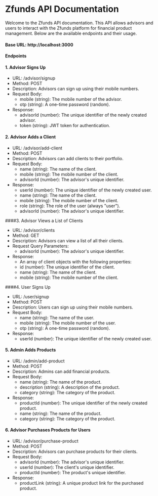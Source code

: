 # Zfunds API Documentation

Welcome to the Zfunds API documentation. This API allows advisors and users to interact with the Zfunds platform for financial product management. Below are the available endpoints and their usage.

#### Base URL: http://localhost:3000

#### Endpoints

#### 1. Advisor Signs Up

- URL: /advisor/signup
- Method: POST
- Description: Advisors can sign up using their mobile numbers.
- Request Body:
  - mobile (string): The mobile number of the advisor.
  - otp (string): A one-time password (random).
- Response:
  - advisorId (number): The unique identifier of the newly created advisor.
  - token (string): JWT token for authentication.

#### 2. Advisor Adds a Client

- URL: /advisor/add-client
- Method: POST
- Description: Advisors can add clients to their portfolio.
- Request Body:
  - name (string): The name of the client.
  - mobile (string): The mobile number of the client.
  - advisorId (number): The advisor's unique identifier.
- Response:
  - userId (number): The unique identifier of the newly created user.
  - name (string): The name of the client.
  - mobile (string): The mobile number of the client.
  - role (string): The role of the user (always "user").
  - advisorId (number): The advisor's unique identifier.

####3. Advisor Views a List of Clients

- URL: /advisor/clients
- Method: GET
- Description: Advisors can view a list of all their clients.
- Request Query Parameters:
  - advisorId (number): The advisor's unique identifier.
- Response:
  - An array of client objects with the following properties:
  - id (number): The unique identifier of the client.
  - name (string): The name of the client.
  - mobile (string): The mobile number of the client.

####4. User Signs Up

- URL: /user/signup
- Method: POST
- Description: Users can sign up using their mobile numbers.
- Request Body:
  - name (string): The name of the user.
  - mobile (string): The mobile number of the user.
  - otp (string): A one-time password (random).
- Response:
  - userId (number): The unique identifier of the newly created user.

#### 5. Admin Adds Products

- URL: /admin/add-product
- Method: POST
- Description: Admins can add financial products.
- Request Body:
  - name (string): The name of the product.
  - description (string): A description of the product.
  - category (string): The category of the product.
- Response:
  - productId (number): The unique identifier of the newly created product.
  - name (string): The name of the product.
  - category (string): The category of the product.

#### 6. Advisor Purchases Products for Users

- URL: /advisor/purchase-product
- Method: POST
- Description: Advisors can purchase products for their clients.
- Request Body:
  - advisorId (number): The advisor's unique identifier.
  - userId (number): The client's unique identifier.
  - productId (number): The product's unique identifier.
- Response:
  - productLink (string): A unique product link for the purchased product.
